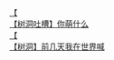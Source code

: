 [【](http://tieba.baidu.com/p/4523203073?see_lz=1&pn=)   
[【树洞吐槽】你萌什么](http://tieba.baidu.com/p/4522386285?see_lz=1&pn=)   
[【](http://tieba.baidu.com/p/4523195044?see_lz=1&pn=)   
[【树洞】前几天我在世界喊](http://tieba.baidu.com/p/4523570387?see_lz=1&pn=)   

